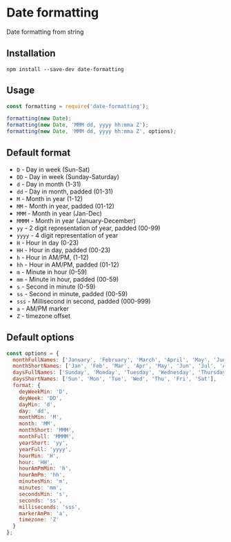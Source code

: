 Date formatting
===============
Date formatting from string

Installation
------------

```git
npm install --save-dev date-formatting
```

Usage
-----
```js
const formatting = require('date-formatting');

formatting(new Date);
formatting(new Date, 'MMM dd, yyyy hh:mma Z');
formatting(new Date, 'MMM dd, yyyy hh:mma Z', options);
```

Default format
--------------
* `D` - Day in week (Sun-Sat)
* `DD` - Day in week (Sunday-Saturday)
* `d` - Day in month (1-31)
* `dd` - Day in month, padded (01-31)
* `M` - Month in year (1-12)
* `MM` - Month in year, padded (01-12)
* `MMM` - Month in year (Jan-Dec)
* `MMMM` - Month in year (January-December)
* `yy` - 2 digit representation of year, padded (00-99)
* `yyyy` - 4 digit representation of year
* `H` - Hour in day (0-23)
* `HH` - Hour in day, padded (00-23)
* `h` - Hour in AM/PM, (1-12)
* `hh` - Hour in AM/PM, padded (01-12)
* `m` - Minute in hour (0-59)
* `mm` - Minute in hour, padded (00-59)
* `s` - Second in minute (0-59)
* `ss` - Second in minute, padded (00-59)
* `sss` - Millisecond in second, padded (000-999)
* `a` - AM/PM marker
* `Z` - timezone offset

Default options
---------------
```js
const options = {
  monthFullNames: ['January', 'February', 'March', 'April', 'May', 'June', 'July', 'August', 'September', 'October', 'November', 'December'],
  monthShortNames: ['Jan', 'Feb', 'Mar', 'Apr', 'May', 'Jun', 'Jul', 'Aug', 'Sep', 'Oct', 'Nov', 'Dec'],
  daysFullNames: ['Sunday', 'Monday', 'Tuesday', 'Wednesday', 'Thursday', 'Friday', 'Saturday'],
  daysShortNames: ['Sun', 'Mon', 'Tue', 'Wed', 'Thu', 'Fri', 'Sat'],
  format: {
    deyWeekMin: 'D',
    deyWeek: 'DD',
    dayMin: 'd',
    day: 'dd',
    monthMin: 'M',
    month: 'MM',
    monthShort: 'MMM',
    monthFull: 'MMMM',
    yearShort: 'yy',
    yearFull: 'yyyy',
    hourMin: 'H',
    hour: 'HH',
    hourAmPmMin: 'h',
    hourAmPm: 'hh',
    minutesMin: 'm',
    minutes: 'mm',
    secondsMin: 's',
    seconds: 'ss',
    milliseconds: 'sss',
    markerAmPm: 'a',
    timezone: 'Z'
  }
};
```
